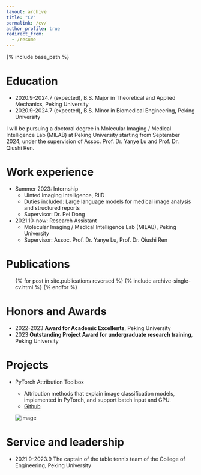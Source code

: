 ```yaml
---
layout: archive
title: "CV"
permalink: /cv/
author_profile: true
redirect_from:
  - /resume
---
```


{% include base_path %}

Education
======
* 2020.9-2024.7 (expected), B.S. Major in Theoretical and Applied Mechanics, Peking University
* 2020.9-2024.7 (expected), B.S. Minor in Biomedical Engineering, Peking University

I will be pursuing a doctoral degree in Molecular Imaging / Medical Intelligence Lab (MILAB) at Peking University starting from September 2024, under the supervision of Assoc. Prof. Dr. Yanye Lu and Prof. Dr. Qiushi Ren.

Work experience
======
* Summer 2023: Internship
  * Uinted Imaging Intelligence, RIID
  * Duties included: Large language models for medical image analysis and structured reports
  * Supervisor: Dr. Pei Dong
* 2021.10-now: Research Assistant
  * Molecular Imaging / Medical Intelligence Lab (MILAB), Peking University
  * Supervisor: Assoc. Prof. Dr. Yanye Lu, Prof. Dr. Qiushi Ren

Publications
======
  <ul>{% for post in site.publications reversed %}
    {% include archive-single-cv.html %}
  {% endfor %}</ul>
  
Honors and Awards
======
* 2022-2023 **Award for Academic Excellents**, Peking University
* 2023 **Outstanding Project Award for undergraduate research training**, Peking University

Projects
======
* PyTorch Attribution Toolbox
  * Attribution methods that explain image classification models, implemented in PyTorch, and support batch input and GPU.
  * [Github](https://github.com/riverback/pytorch_attribution)
  
  ![image](https://riverback.github.io/images/pytorch_attribution.png)

Service and leadership
======
* 2021.9-2023.9 The captain of the table tennis team of the College of Engineering, Peking University
